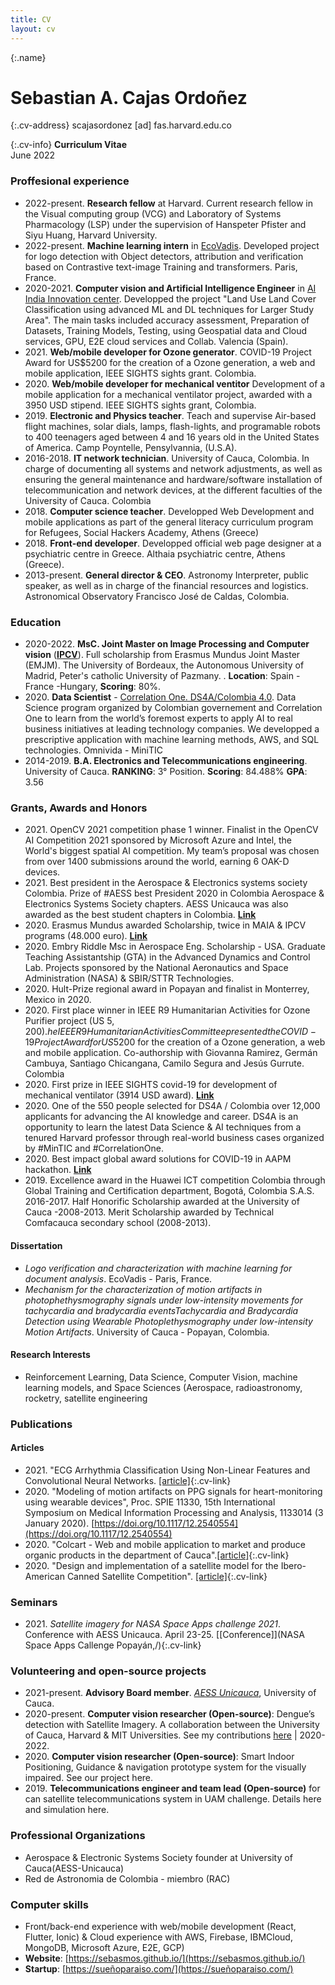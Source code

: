 ```yaml
---
title: CV
layout: cv
---
```


{:.name}
# Sebastian A. Cajas Ordoñez

{:.cv-address}
scajasordonez [ad] fas.harvard.edu.co    

{:.cv-info}
**Curriculum Vitae**  
June 2022

### Proffesional experience

- 2022-present. **Research fellow** at Harvard. Current research fellow in the Visual computing group (VCG) and Laboratory of Systems Pharmacology (LSP) under the supervision of Hanspeter Pfister and Siyu Huang, Harvard University. 
- 2022-present. **Machine learning intern** in [EcoVadis](https://ecovadis.com/). Developed project for logo detection with Object detectors, attribution and verification based on Contrastive text-image Training and transformers. Paris, France.
- 2020-2021. **Computer vision and Artificial Intelligence Engineer** in [AI India Innovation center](https://aiindia.ai/). Developped the project "Land Use Land Cover Classification using advanced ML and DL techniques for Larger Study Area". The main tasks included accuracy assessment, Preparation of Datasets, Training Models, Testing, using Geospatial data and Cloud services, GPU, E2E cloud services and Collab. Valencia (Spain). 
- 2021\. **Web/mobile developer for Ozone generator**. COVID-19 Project Award for US$5200 for the creation of a Ozone generation, a web and mobile application, IEEE SIGHTS sights grant. Colombia.
- 2020\. **Web/mobile developer for mechanical ventitor** Development of a mobile application for a mechanical ventilator project, awarded with a 3950 USD stipend. IEEE SIGHTS sights grant, Colombia.
- 2019\. **Electronic and Physics teacher**. Teach and supervise Air-based flight machines, solar dials, lamps, flash-lights, and programable robots to 400 teenagers aged between 4 and 16 years old in the United States of America. Camp Poyntelle, Pensylvannia, (U.S.A).
- 2016-2018. **IT network technician**. University of Cauca, Colombia. In charge of documenting all systems and network adjustments, as well as ensuring the general maintenance and hardware/software installation of telecommunication and network devices, at the different faculties of the University of Cauca. Colombia
- 2018\. **Computer science teacher**. Developped Web Development and mobile applications as part of the general literacy curriculum program for Refugees, Social Hackers Academy, Athens (Greece)
- 2018\. **Front-end developer**. Developped official web page designer at a psychiatric centre in Greece. Althaia psychiatric centre, Athens (Greece).
- 2013-present. **General director & CEO**. Astronomy Interpreter, public speaker, as well as in charge of the financial resources
and logistics. Astronomical Observatory Francisco José de Caldas, Colombia.

### Education

- 2020-2022\. **MsC. Joint Master on Image Processing and Computer vision** ([**IPCV**](http://ipcv.eu/)). Full scholarship from Erasmus Mundus Joint Master (EMJM). The University of Bordeaux, the Autonomous University of Madrid, Peter's catholic University of Pazmany. . **Location**: Spain - France -Hungary, **Scoring**: 80%.
- 2020\. **Data Scientist** - [Correlation One. DS4A/Colombia 4.0](https://www.correlation-one.com/). Data Science program organized by Colombian governement and Correlation One to learn from the world’s foremost experts to apply AI to real business initiatives at leading technology companies. We developped a prescriptive application  with machine learning methods, AWS, and SQL technologies. Omnivida - MiniTIC
- 2014-2019\. **B.A. Electronics and Telecommunications engineering**. University of Cauca.  **RANKING**: 3° Position. **Scoring**: 84.488% **GPA**: 3.56

### Grants, Awards and Honors

- 2021\. OpenCV 2021 competition phase 1 winner.  Finalist in the OpenCV AI Competition 2021 sponsored by Microsoft Azure and Intel, the World's biggest spatial AI competition. My team’s proposal was chosen from over 1400 submissions around the world, earning 6 OAK-D devices.
- 2021\. Best president in the Aerospace & Electronics systems society Colombia. Prize of #AESS best President 2020 in Colombia Aerospace & Electronics Systems Society chapters. AESS Unicauca was also awarded as the best student chapters in Colombia. [**Link**](https://periodicovirtual.com/estudiantes-de-unicauca-apuestan-por-lanzar-satelite-al-espacio/)
- 2020\. Erasmus Mundus awarded Scholarship, twice in MAIA &
IPCV programs (48.000 euro). [**Link**](http://www.unicauca.edu.co/portaleningles/news/unicaucas-graduate-obtains-erasmus-mundus-scholarship-one-highest-scores-program)
- 2020\. Embry Riddle Msc in Aerospace Eng. Scholarship - USA. Graduate Teaching Assistantship (GTA) in the Advanced Dynamics and Control Lab. Projects sponsored by the National Aeronautics and Space Administration (NASA) & SBIR/STTR Technologies.
- 2020\. Hult-Prize regional award in Popayan and finalist in
Monterrey, Mexico in 2020.
- 2020\.  First place winner in IEEE R9 Humanitarian Activities for Ozone Purifier project (US $5,200). he IEEE R9 Humanitarian Activities Committee presented the COVID-19 Project Award for US$5200 for the creation of a Ozone generation, a web and mobile application.  Co-authorship with Giovanna Ramirez, Germán Cambuya, Santiago Chicangana, Camilo Segura and Jesús Gurrute. Colombia
- 2020\. First prize in IEEE SIGHTS covid-19 for development of mechanical ventilator (3914
USD award). [**Link**](https://aesscolombia.blogspot.com/2021/02/ayudar-respirar-la-humanidad.html)
- 2020\. One of the 550 people selected for DS4A / Colombia over 12,000 applicants for advancing the AI knowledge and career.
DS4A is an opportunity to learn the latest Data Science & AI techniques from a tenured Harvard professor through real-world business cases organized by #MinTIC and #CorrelationOne. 
- 2020\. Best impact global award solutions for COVID-19 in
AAPM hackathon. [**Link**](https://www.unicauca.edu.co/versionP/noticias/interinstitucional/unicaucanos-reconocidos-con-el-premio-la-soluci%C3%B3n-de-mayor-impacto-global )
- 2019\. Excellence award in the Huawei ICT competition
Colombia through Global Training and Certification
department, Bogotá, Colombia S.A.S.
2016-2017\. Half Honorific Scholarship awarded at the University of Cauca
-2008-2013\. Merit Scholarship awarded by Technical Comfacauca
secondary school (2008-2013).


#### Dissertation

- *Logo verification and characterization with machine learning for document analysis*. EcoVadis - Paris, France.
- *Mechanism for the characterization of motion artifacts in photophethysmography signals under low-intensity movements
for tachycardia and bradycardia eventsTachycardia and Bradycardia Detection using Wearable Photoplethysmography under low-intensity Motion Artifacts*. University of Cauca - Popayan, Colombia. 

#### Research Interests

- Reinforcement Learning, Data Science, Computer Vision, machine learning models, and Space Sciences (Aerospace, radioastronomy, rocketry, satellite engineering

### Publications

#### Articles

- 2021\. "ECG Arrhythmia Classification Using Non-Linear Features and Convolutional Neural Networks. [[article]](https://ieeexplore.ieee.org/document/9344175){:.cv-link}
- 2020\. "Modeling of motion artifacts on PPG signals for heart-monitoring using wearable devices", Proc. SPIE 11330, 15th
International Symposium on Medical Information Processing and Analysis, 1133014 (3 January 2020). [https://doi.org/10.1117/12.2540554](https://doi.org/10.1117/12.2540554) 
- 2020\. "Colcart - Web and mobile application to market and produce organic products in the department of Cauca".[[article]](https://es.calameo.com/read/005735784f4cb87016fd4){:.cv-link}
- 2020\. "Design and implementation of a satellite model for the Ibero-American Canned Satellite Competition". [[article]](https://en.calameo.com/read/0057357846a5bdf72578b){:.cv-link}

### Seminars 

- 2021\. *Satellite imagery for NASA Space Apps challenge 2021*. Conference with AESS Unicauca. April 23-25. [[Conference]](NASA Space Apps Callenge Popayán,/){:.cv-link}

### Volunteering and open-source projects

- 2021-present. **Advisory Board member**. [*AESS Unicauca*](https://fiet.unicauca.edu.co/aess/), University of Cauca.
- 2020-present. **Computer vision researcher (Open-source)**: Dengue’s detection with Satellite Imagery. A
collaboration between the University of Cauca, Harvard & MIT Universities. See my contributions
[here](https://github.com/MITCriticalData-Colombia) | 2020-2022.
- 2020\. **Computer vision researcher (Open-source)**: Smart Indoor Positioning, Guidance & navigation
prototype system for the visually impaired. See our project here.
- 2019\. **Telecommunications engineer and team lead (Open-source)** for can satellite telecommunications system in UAM challenge. Details here and simulation here.



### Professional Organizations

- Aerospace & Electronic Systems Society founder at University of Cauca(AESS-Unicauca)
- Red de Astronomia de Colombia - miembro (RAC)


### Computer skills

- Front/back-end experience with web/mobile development (React, Flutter, Ionic) & Cloud experience with AWS, Firebase, IBMCloud, MongoDB, Microsoft Azure, E2E, GCP)
- **Website**: [https://sebasmos.github.io/](https://sebasmos.github.io/)
- **Startup**: [https://sueñoparaiso.com/](https://sueñoparaiso.com/) 
